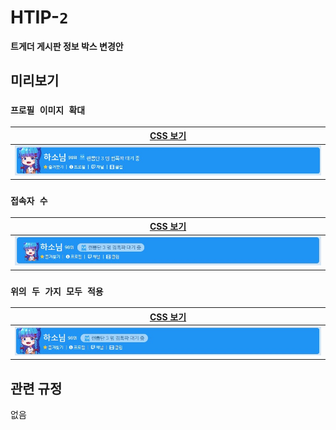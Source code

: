 # HTIP-`2`
**트게더 게시판 정보 박스 변경안**

## 미리보기
### `프로필 이미지 확대`
|             [CSS 보기](/css/htip-1/profile_image.css)             |
|:-------------------------------------------------------:|
|![뇨게더 적용 모습](/proposals/htip-2/large_profile_application.jpg)|

### `접속자 수`
|             [CSS 보기](/css/htip-2/viewers.css)             |
|:-------------------------------------------------------:|
|![뇨게더 적용 모습](/proposals/htip-2/viewers_application.jpg)|

### `위의 두 가지 모두 적용`
|             [CSS 보기](/css/htip-2/)             |
|:-------------------------------------------------------:|
|![뇨게더 적용 모습](/proposals/htip-2/all_application.jpg)|

## 관련 규정
없음
